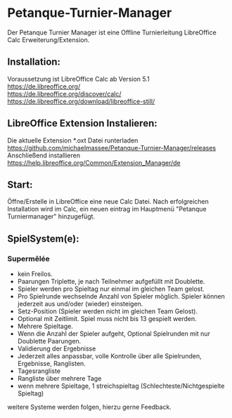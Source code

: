 # Petanque-Turnier-Manager

Der Petanque Turnier Manager ist eine Offline Turnierleitung LibreOffice Calc Erweiterung/Extension.

## Installation:

Voraussetzung ist LibreOffice Calc ab Version 5.1<br/>
https://de.libreoffice.org/<br/>
https://de.libreoffice.org/discover/calc/<br/>
https://de.libreoffice.org/download/libreoffice-still/<br/>

## LibreOffice Extension Instalieren:
Die aktuelle Extension *.oxt Datei runterladen<br/>
https://github.com/michaelmassee/Petanque-Turnier-Manager/releases<br/>
Anschließend installieren<br>
https://help.libreoffice.org/Common/Extension_Manager/de<br/>

## Start:
Öffne/Erstelle in LibreOffice eine neue Calc Datei.
Nach erfolgreichen Installation wird im Calc, ein neuen eintrag im Hauptmenü "Petanque Turniermanager" hinzugefügt.

## SpielSystem(e):

### Supermêlée
 * kein Freilos.
 * Paarungen Triplette, je nach Teilnehmer aufgefüllt mit Doublette.
 * Spieler werden pro Spieltag nur einmal im gleichen Team gelost.
 * Pro Spielrunde wechselnde Anzahl von Spieler möglich. Spieler können jederzeit aus und/oder (wieder) einsteigen.
 * Setz-Position (Spieler werden nicht im gleichen Team Gelost).
 * Optional mit Zeitlimit. Spiel muss nicht bis 13 gespielt werden.
 * Mehrere Spieltage.
 * Wenn die Anzahl der Spieler aufgeht, Optional Spielrunden mit nur Doublette Paarungen.
 * Validierung der Ergebnisse
 * Jederzeit alles anpassbar, volle Kontrolle über alle Spielrunden, Ergebnisse, Ranglisten.
 * Tagesrangliste
 * Rangliste über mehrere Tage
 * wenn mehrere Spieltage, 1 streichspieltag (Schlechteste/Nichtgespielte Spieltag)

weitere Systeme werden folgen, hierzu gerne Feedback.
